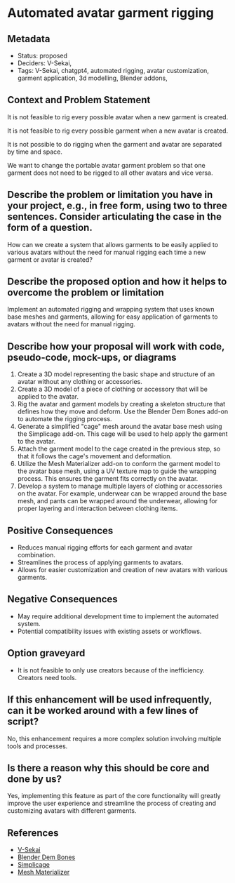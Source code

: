 # Automated avatar garment rigging

## Metadata

- Status: proposed
- Deciders: V-Sekai,
- Tags: V-Sekai, chatgpt4, automated rigging, avatar customization, garment application, 3d modelling, Blender addons,

## Context and Problem Statement

It is not feasible to rig every possible avatar when a new garment is created.

It is not feasible to rig every possible garment when a new avatar is created.

It is not possible to do rigging when the garment and avatar are separated by time and space.

We want to change the portable avatar garment problem so that one garment does not need to be rigged to all other avatars and vice versa.

## Describe the problem or limitation you have in your project, e.g., in free form, using two to three sentences. Consider articulating the case in the form of a question.

How can we create a system that allows garments to be easily applied to various avatars without the need for manual rigging each time a new garment or avatar is created?

## Describe the proposed option and how it helps to overcome the problem or limitation

Implement an automated rigging and wrapping system that uses known base meshes and garments, allowing for easy application of garments to avatars without the need for manual rigging.

## Describe how your proposal will work with code, pseudo-code, mock-ups, or diagrams

1. Create a 3D model representing the basic shape and structure of an avatar without any clothing or accessories.
2. Create a 3D model of a piece of clothing or accessory that will be applied to the avatar.
3. Rig the avatar and garment models by creating a skeleton structure that defines how they move and deform. Use the Blender Dem Bones add-on to automate the rigging process.
4. Generate a simplified "cage" mesh around the avatar base mesh using the Simplicage add-on. This cage will be used to help apply the garment to the avatar.
5. Attach the garment model to the cage created in the previous step, so that it follows the cage's movement and deformation.
6. Utilize the Mesh Materializer add-on to conform the garment model to the avatar base mesh, using a UV texture map to guide the wrapping process. This ensures the garment fits correctly on the avatar.
7. Develop a system to manage multiple layers of clothing or accessories on the avatar. For example, underwear can be wrapped around the base mesh, and pants can be wrapped around the underwear, allowing for proper layering and interaction between clothing items.

## Positive Consequences

- Reduces manual rigging efforts for each garment and avatar combination.
- Streamlines the process of applying garments to avatars.
- Allows for easier customization and creation of new avatars with various garments.

## Negative Consequences

- May require additional development time to implement the automated system.
- Potential compatibility issues with existing assets or workflows.

## Option graveyard

* It is not feasible to only use creators because of the inefficiency. Creators need tools.

## If this enhancement will be used infrequently, can it be worked around with a few lines of script?

No, this enhancement requires a more complex solution involving multiple tools and processes.

## Is there a reason why this should be core and done by us?

Yes, implementing this feature as part of the core functionality will greatly improve the user experience and streamline the process of creating and customizing avatars with different garments.

## References

- [V-Sekai](https://v-sekai.org/)
- [Blender Dem Bones](https://blendermarket.com/products/blender-dembones)
- [Simplicage](https://blendermarket.com/products/simplicage)
- [Mesh Materializer](https://blendermarket.com/products/mesh-materializer)
